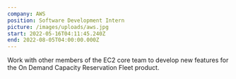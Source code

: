 ```yaml
---
company: AWS
position: Software Development Intern
picture: /images/uploads/aws.jpg
start: 2022-05-16T04:11:45.240Z
end: 2022-08-05T04:00:00.000Z
---
```

Work with other members of the EC2 core team to develop new features for the On Demand Capacity Reservation Fleet product.